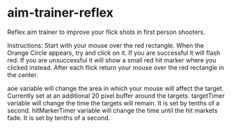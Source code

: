 # aim-trainer-reflex
Reflex aim trainer to improve your flick shots in first person shooters. 

Instructions:
Start with your mouse over the red rectangle. When the Orange Circle appears, try and click on it. If you are successful it will flash red. If you are unsuccessful it will show a small red hit marker where you clicked instead. After each flick return your mouse over the red rectangle in the center. 

aoe variable will change the area in which your mouse will affect the target. Currently set at an additional 20 pixel buffer around the targets. 
targetTimer variable will change the time the targets will remain. It is set by tenths of a second. 
hitMarkerTimer variable will change the time until the hit markets fade. It is set by tenths of a second. 
